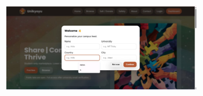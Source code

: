 ![image alt](https://github.com/ShreeSharma31/UNIKYOYU/blob/3997c23bcd7d70621b273e9c7f4202d1bdc964f6/B.jpg)
